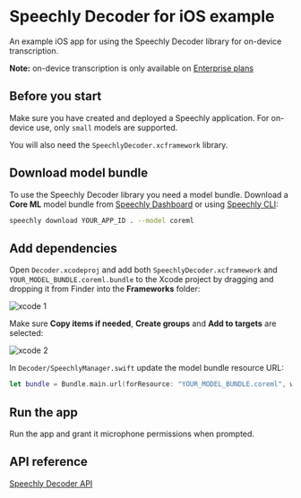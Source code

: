 # Speechly Decoder for iOS example

An example iOS app for using the Speechly Decoder library for on-device transcription.

**Note:** on-device transcription is only available on [Enterprise plans](https://www.speechly.com/pricing)

## Before you start

Make sure you have created and deployed a Speechly application. For on-device use, only `small` models are supported.

You will also need the `SpeechlyDecoder.xcframework` library.

## Download model bundle

To use the Speechly Decoder library you need a model bundle. Download a **Core ML** model bundle from [Speechly Dashboard](https://api.speechly.com/dashboard) or using [Speechly CLI](https://github.com/speechly/cli):

```bash 
speechly download YOUR_APP_ID . --model coreml
```

## Add dependencies

Open `Decoder.xcodeproj` and add both `SpeechlyDecoder.xcframework` and `YOUR_MODEL_BUNDLE.coreml.bundle` to the Xcode project by dragging and dropping it from Finder into the **Frameworks** folder:

![xcode 1](https://funny-kashata-6dcdf0.netlify.app/assets/images/xcode-1-a7c9b49f11553d05f134f20c74d5f538.png)

Make sure **Copy items if needed**, **Create groups** and **Add to targets** are selected:

![xcode 2](https://funny-kashata-6dcdf0.netlify.app/assets/images/xcode-2-a0769b3a2c091d6301e2bb67aeb86f12.png)

In `Decoder/SpeechlyManager.swift` update the model bundle resource URL:

```swift
let bundle = Bundle.main.url(forResource: "YOUR_MODEL_BUNDLE.coreml", withExtension: "bundle")!
```

## Run the app

Run the app and grant it microphone permissions when prompted.

## API reference

[Speechly Decoder API](https://funny-kashata-6dcdf0.netlify.app/reference/decoder/)